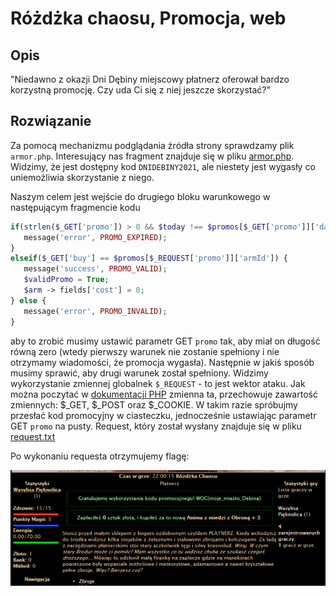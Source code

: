 # Różdżka chaosu, Promocja, web

## Opis
"Niedawno z okazji Dni Dębiny miejscowy płatnerz oferował bardzo korzystną promocję. Czy uda Ci się z niej jeszcze skorzystać?"

## Rozwiązanie

Za pomocą mechanizmu podglądania źródła strony sprawdzamy plik `armor.php`.
Interesujący nas fragment znajduje się w pliku [armor.php](./armor.php).
Widzimy, że jest dostępny kod `DNIDEBINY2021`, ale niestety jest wygasły co uniemożliwia skorzystanie z niego.

Naszym celem jest wejście do drugiego bloku warunkowego w następującym fragmencie kodu

```php
if(strlen($_GET['promo']) > 0 && $today !== $promos[$_GET['promo']]['day']) {
   message('error', PROMO_EXPIRED);
} 
elseif($_GET['buy'] == $promos[$_REQUEST['promo']]['armId']) {
   message('success', PROMO_VALID); 
   $validPromo = True; 
   $arm -> fields['cost'] = 0;
} else {
   message('error', PROMO_INVALID);
}
```

aby to zrobić musimy ustawić parametr GET `promo` tak, aby miał on długość równą zero (wtedy pierwszy warunek nie zostanie spełniony i nie otrzymamy wiadomości, że promocja wygasła). Następnie w jakiś sposób musimy sprawić, aby drugi warunek został spełniony. Widzimy wykorzystanie zmiennej globalnek `$_REQUEST` - to jest wektor ataku. Jak można poczytać w [dokumentacji PHP](https://www.php.net/manual/en/reserved.variables.request.php) zmienna ta, przechowuje zawartość zmiennych: $_GET, $_POST oraz $_COOKIE. W takim razie spróbujmy przesłać kod promocyjny w ciasteczku, jednocześnie ustawiając parametr GET `promo` na pusty. Request, który został wysłany znajduje się w pliku [request.txt](./request.txt)

Po wykonaniu requesta otrzymujemy flagę:

![flag](./solve.png)
